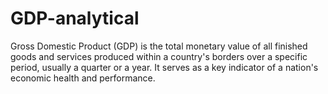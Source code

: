 # GDP-analytical
Gross Domestic Product (GDP) is the total monetary value of all finished goods and services produced within a country's borders over a specific period, usually a quarter or a year. It serves as a key indicator of a nation's economic health and performance.
